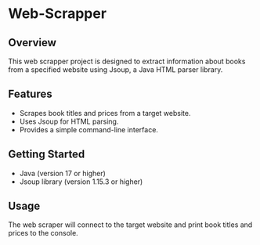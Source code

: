 # Web-Scrapper

## Overview

This web scrapper project is designed to extract information about books from a specified website using Jsoup, a Java HTML parser library.

## Features

- Scrapes book titles and prices from a target website.
- Uses Jsoup for HTML parsing.
- Provides a simple command-line interface.

## Getting Started
- Java (version 17 or higher)
- Jsoup library (version 1.15.3 or higher)

## Usage
The web scraper will connect to the target website and print book titles and prices to the console.
